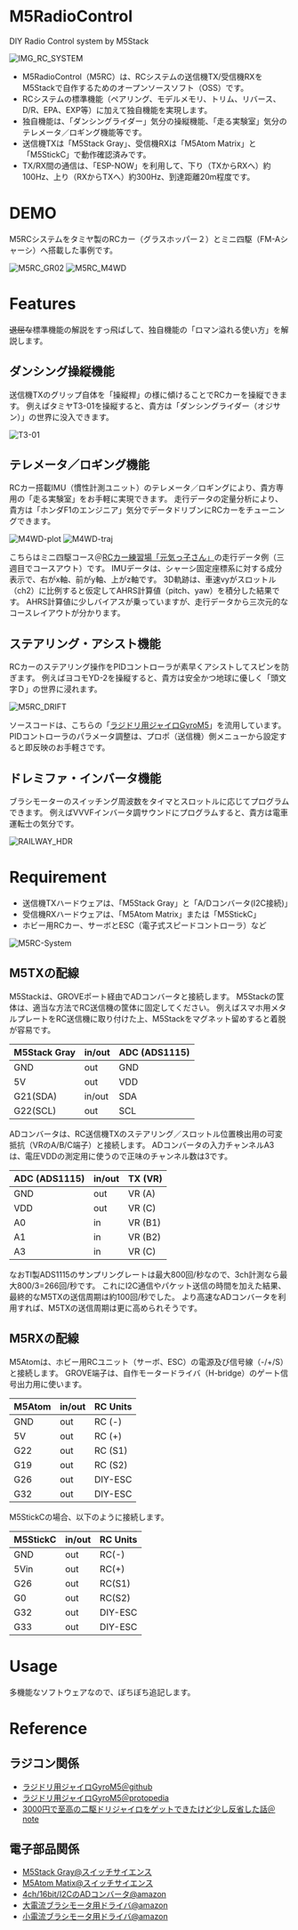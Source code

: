 # M5RadioControl
DIY Radio Control system by M5Stack

![IMG_RC_SYSTEM](https://user-images.githubusercontent.com/64751855/154823502-b6f40bb0-9fc7-4578-9e62-ac9f5db41d3a.jpg)

- M5RadioControl（M5RC）は、RCシステムの送信機TX/受信機RXをM5Stackで自作するためのオープンソースソフト（OSS）です。
- RCシステムの標準機能（ペアリング、モデルメモリ、トリム、リバース、D/R、EPA、EXP等）に加えて独自機能を実現します。
- 独自機能は、「ダンシングライダー」気分の操縦機能、「走る実験室」気分のテレメータ／ロギング機能等です。
- 送信機TXは「M5Stack Gray」、受信機RXは「M5Atom Matrix」と「M5StickC」で動作確認済みです。
- TX/RX間の通信は、「ESP-NOW」を利用して、下り（TXからRXへ）約100Hz、上り（RXからTXへ）約300Hz、到達距離20m程度です。


# DEMO

M5RCシステムをタミヤ製のRCカー（グラスホッパー２）とミニ四駆（FM-Aシャーシ）へ搭載した事例です。

![M5RC_GR02](https://user-images.githubusercontent.com/64751855/155876897-721a2c08-705e-47fc-a46e-67b262cabae8.jpg)
![M5RC_M4WD](https://user-images.githubusercontent.com/64751855/155876951-76d9f351-90a1-456f-93d7-3befb422dc33.jpg)


# Features
~~退屈な~~標準機能の解説をすっ飛ばして、独自機能の「ロマン溢れる使い方」を解説します。

## ダンシング操縦機能
送信機TXのグリップ自体を「操縦桿」の様に傾けることでRCカーを操縦できます。
例えばタミヤT3-01を操縦すると、貴方は「ダンシングライダー（オジサン）」の世界に没入できます。

![T3-01](https://d7z22c0gz59ng.cloudfront.net/japan_contents/img/usr/item/5/57405/57405_1.jpg)


## テレメータ／ロギング機能
RCカー搭載IMU（慣性計測ユニット）のテレメータ／ロギングにより、貴方専用の「走る実験室」をお手軽に実現できます。
走行データの定量分析により、貴方は「ホンダF1のエンジニア」気分でデータドリブンにRCカーをチューニングできます。

![M4WD-plot](https://user-images.githubusercontent.com/64751855/155877157-9e4e1bb6-cacd-4e34-a1aa-a5ffe0449518.png)
![M4WD-traj](https://user-images.githubusercontent.com/64751855/156074555-eef4edac-f4a1-41a3-a283-c758bf34b154.png)

こちらはミニ四駆コース＠[RCカー練習場「元気っ子さん」](https://genkikkosan.com/)の走行データ例（三週目でコースアウト）です。
IMUデータは、シャーシ固定座標系に対する成分表示で、右がx軸、前がy軸、上がz軸です。
3D軌跡は、車速vyがスロットル（ch2）に比例すると仮定してAHRS計算値（pitch、yaw）を積分した結果です。
AHRS計算値に少しバイアスが乗っていますが、走行データから三次元的なコースレイアウトが分かります。


## ステアリング・アシスト機能
RCカーのステアリング操作をPIDコントローラが素早くアシストしてスピンを防ぎます。
例えばヨコモYD-2を操縦すると、貴方は安全かつ地球に優しく「頭文字Ｄ」の世界に浸れます。

![M5RC_DRIFT](https://user-images.githubusercontent.com/64751855/156068585-76c348eb-bc47-495f-889b-ec987f2f0023.jpg)

ソースコードは、こちらの「[ラジドリ用ジャイロGyroM5](https://protopedia.net/prototype/2351)」を流用しています。
PIDコントローラのパラメータ調整は、プロポ（送信機）側メニューから設定すると即反映のお手軽さです。


## ドレミファ・インバータ機能
ブラシモーターのスイッチング周波数をタイマとスロットルに応じてプログラムできます。
例えばVVVFインバータ調サウンドにプログラムすると、貴方は電車運転士の気分です。

![RAILWAY_HDR](https://user-images.githubusercontent.com/64751855/156074703-8c3c4c0f-50f9-492a-83f9-2223110b4df2.jpg)



# Requirement

- 送信機TXハードウェアは、「M5Stack Gray」と「A/Dコンバータ(I2C接続)」
- 受信機RXハードウェアは、「M5Atom Matrix」または「M5StickC」
- ホビー用RCカー、サーボとESC（電子式スピードコントローラ）など

![M5RC-System](https://user-images.githubusercontent.com/64751855/156155080-d2c6f90a-a046-4abf-87f2-2449d05977ad.png)


## M5TXの配線
M5Stackは、GROVEポート経由でADコンバータと接続します。
M5Stackの筐体は、適当な方法でRC送信機の筐体に固定してください。
例えばスマホ用メタルプレートをRC送信機に取り付けた上、M5Stackをマグネット留めすると着脱が容易です。

|M5Stack Gray |in/out |ADC (ADS1115) |
|---- |---- |---- |
|GND  |out |GND |
|5V   |out |VDD |
|G21(SDA) |in/out |SDA |
|G22(SCL) |out    |SCL |

ADコンバータは、RC送信機TXのステアリング／スロットル位置検出用の可変抵抗（VRのA/B/C端子）と接続します。
ADコンバータの入力チャンネルA3は、電圧VDDの測定用に使うので正味のチャンネル数は3です。

|ADC (ADS1115) |in/out |TX (VR) |
|---- |---- |---- |
|GND  |out |VR (A) |
|VDD  |out |VR (C) |
|A0   |in  |VR (B1) |
|A1   |in  |VR (B2) |
|A3   |in  |VR (C) |

なおTI製ADS1115のサンプリングレートは最大800回/秒なので、3ch計測なら最大800/3=266回/秒です。
これにI2C通信やパケット送信の時間を加えた結果、最終的なM5TXの送信周期は約100回/秒でした。
より高速なADコンバータを利用すれば、M5TXの送信周期は更に高められそうです。


## M5RXの配線
M5Atomは、ホビー用RCユニット（サーボ、ESC）の電源及び信号線（-/+/S）と接続します。
GROVE端子は、自作モータードライバ（H-bridge）のゲート信号出力用に使います。

|M5Atom |in/out |RC Units |
|---- |---- |---- |
|GND  |out |RC (-) |
|5V   |out |RC (+) |
|G22  |out |RC (S1) |
|G19  |out |RC (S2) |
|G26  |out |DIY-ESC |
|G32  |out |DIY-ESC |


M5StickCの場合、以下のように接続します。

|M5StickC |in/out |RC Units |
|---- |---- |---- |
|GND  |out |RC(-) |
|5Vin |out |RC(+) |
|G26  |out |RC(S1) |
|G0   |out |RC(S2) |
|G32  |out |DIY-ESC |
|G33  |out |DIY-ESC |



# Usage
多機能なソフトウェアなので、ぼちぼち追記します。



# Reference

## ラジコン関係
- [ラジドリ用ジャイロGyroM5＠github](https://github.com/hshin-git/GyroM5)
- [ラジドリ用ジャイロGyroM5＠protopedia](https://protopedia.net/prototype/2351)
- [3000円で至高の二駆ドリジャイロをゲットできたけど少し反省した話＠note](https://note.com/nanami00/n/n3a1958d79433)

## 電子部品関係
- [M5Stack Gray@スイッチサイエンス](https://www.switch-science.com/catalog/3648/)
- [M5Atom Matix@スイッチサイエンス](https://www.switch-science.com/catalog/6260/)
- [4ch/16bit/I2CのADコンバータ@amazon](https://www.amazon.co.jp/dp/B01D0WSCNG)
- [大電流ブラシモータ用ドライバ@amazon](https://www.amazon.co.jp/dp/B00WSN98DC/)
- [小電流ブラシモータ用ドライバ@amazon](https://www.amazon.co.jp/dp/B071SJ4T9M/)

